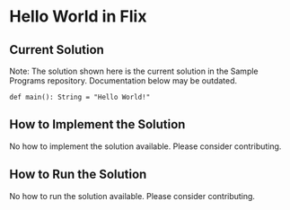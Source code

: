 # Hello World in Flix

## Current Solution

Note: The solution shown here is the current solution in the Sample Programs repository. Documentation below may be outdated.

```Flix
def main(): String = "Hello World!"
```

## How to Implement the Solution

No how to implement the solution available. Please consider contributing.

## How to Run the Solution

No how to run the solution available. Please consider contributing.
